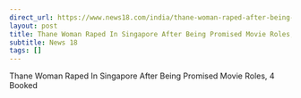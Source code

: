 ```yaml
---
direct_url: https://www.news18.com/india/thane-woman-raped-after-being-promised-film-roles-case-registered-9237630.html
layout: post
title: Thane Woman Raped In Singapore After Being Promised Movie Roles, 4 Booked
subtitle: News 18
tags: []
---
```


Thane Woman Raped In Singapore After Being Promised Movie Roles, 4 Booked
